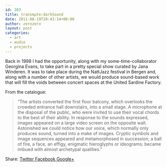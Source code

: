 ```yaml
---
id: 203
title: transmµte:darkSound
date: 2011-08-19T20:43:14+00:00
author: zerozero
layout: post
categories:
  - art
  - audio
  - projects
---
```

Back in 1998 I had the opportunity, along with my some-time-collaborator Georgina Evans, to take part in a pretty special show curated by Jana Winderen. It was to take place during the NattJazz festival in Bergen and, along with a number of other artists, we would produce sound-based work that will fill the voids between concert spaces at the United Sardine Factory. <!--more-->

From the catalogue:

> &#8220;The artists converted the first floor balcony, which overlooks the crowded entrance hall downstairs, into a small stage. A microphone at the disposal of the public, who were invited to use their vocal chords to the best of their ability. In response to the sounds expressed, images appeared on a large video screen on the opposite wall. Astonished we could notice how our voice, which normally only produces sound, turned into a make of images. Cryptic symbols and image sequences appeared and metamorphosed in succession; a ball of fire, a face, an effigy, enigmatic hieroglyphs or ideograms; became imbued with almost archetypal qualities.&#8221;



<div class="gk-social-buttons">
  <span class="gk-social-label">Share:</span> <a class="gk-social-twitter" href="http://twitter.com/share?text=transm%C2%B5te%3AdarkSound&url=http%3A%2F%2F162.13.3.34%3A8079%2Flabs%2F%3Fp%3D203"
	            onclick="window.open(this.href, 'twitter-share', 'width=550,height=235');return false;"> <span class="social__icon--hidden">Twitter</span> </a> <a class="gk-social-fb" href="https://www.facebook.com/sharer/sharer.php?u=http%3A%2F%2F162.13.3.34%3A8079%2Flabs%2F%3Fp%3D203"
			     onclick="window.open(this.href, 'facebook-share','width=580,height=296');return false;"> <span class="social-icon-hidden">Facebook</span> </a> <a class="gk-social-gplus" href="https://plus.google.com/share?url=http%3A%2F%2F162.13.3.34%3A8079%2Flabs%2F%3Fp%3D203"
	           onclick="window.open(this.href, 'google-plus-share', 'width=490,height=530');return false;"> <span class="social__icon--hidden">Google+</span> </a>
</div>